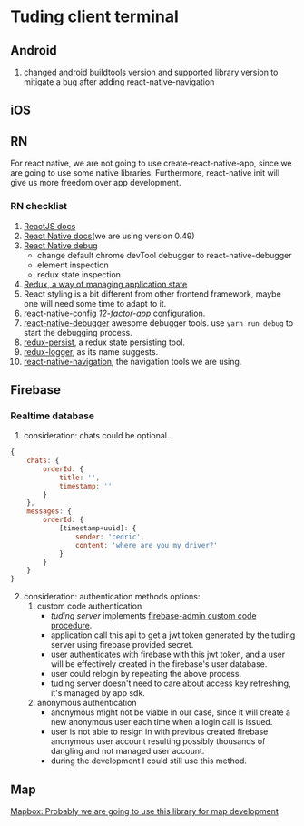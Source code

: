 # Tuding client terminal

## Android
1. changed android buildtools version and supported library version to mitigate a bug after adding react-native-navigation

## iOS

## RN
For react native, we are not going to use create-react-native-app, since we are going to use some native libraries. Furthermore, react-native init will give us more freedom over app development.
### RN checklist
1. [ReactJS docs](https://reactjs.org/tutorial/tutorial.html)
2. [React Native docs](https://facebook.github.io/react-native/)(we are using version 0.49)
3. [React Native debug](https://facebook.github.io/react-native/)
    * change default chrome devTool debugger to react-native-debugger
    * element inspection
    * redux state inspection
4. [Redux, a way of managing application state](https://redux.js.org/docs/basics/)
5. React styling is a bit different from other frontend framework, maybe one will need some time to adapt to it.
6. [react-native-config](https://github.com/luggit/react-native-config) *12-factor-app* configuration.
7. [react-native-debugger](https://github.com/jhen0409/react-native-debugger) awesome debugger tools. use ```yarn run debug``` to start the debugging process.
8. [redux-persist](https://github.com/rt2zz/redux-persist), a redux state persisting tool.
9. [redux-logger](https://github.com/evgenyrodionov/redux-logger), as its name suggests.
10. [react-native-navigation](https://wix.github.io/react-native-navigation/#/styling-the-navigator), the navigation tools we are using.

## Firebase
### Realtime database
1. consideration: chats could be optional..
```javascript
{
    chats: {
        orderId: {
            title: '',
            timestamp: ''
        }
    },
    messages: {
        orderId: {
            [timestamp+uuid]: {
                sender: 'cedric',
                content: 'where are you my driver?'
            }
        }
    }
}
```
2. consideration: authentication methods options:
    1. custom code authentication
        * *tuding server* implements [firebase-admin custom code procedure](https://firebase.google.com/docs/auth/admin/create-custom-tokens).
        * application call this api to get a jwt token generated by the tuding server using firebase provided secret.
        * user authenticates with firebase with this jwt token, and a user will be effectively created in the firebase's user database.
        * user could relogin by repeating the above process.
        * tuding server doesn't need to care about access key refreshing, it's managed by app sdk.
    2. anonymous authentication
        * anonymous might not be viable in our case, since it will create a new anonymous user each time when a login call is issued. 
        * user is not able to resign in with previous created firebase anonymous user account resulting possibly thousands of dangling and not managed user account.
        * during the development I could still use this method.
## Map
[Mapbox: Probably we are going to use this library for map development](https://github.com/mapbox/react-native-mapbox-gl)
